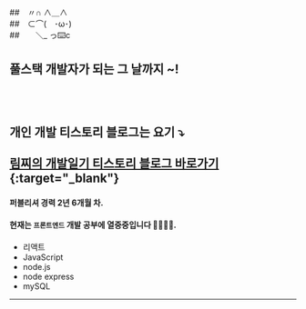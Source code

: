 

##　〃∩ ∧＿∧  
##　⊂⌒(　･ω･)  
##　　＼_ っ⌨️c  
  
## 풀스택 개발자가 되는 그 날까지 ~!

<br/>
<br/>

개인 개발 티스토리 블로그는 요기 ⤵️  
<br/>
[림찌의 개발일기 티스토리 블로그 바로가기](https://haerim95.tistory.com/){:target="_blank"}
---  

#### 퍼블리셔 경력 2년 6개월 차.  
#### 현재는 `프론트엔드` 개발 공부에 열중중입니다 👩🏻‍💻🔥. 

* 리액트
* JavaScript
* node.js
* node express
* mySQL

---

